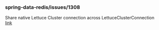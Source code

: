 ### spring-data-redis/issues/1308
Share native Lettuce Cluster connection across LettuceClusterConnection  
[link](https://github.com/spring-projects/spring-data-redis/issues/1308)
